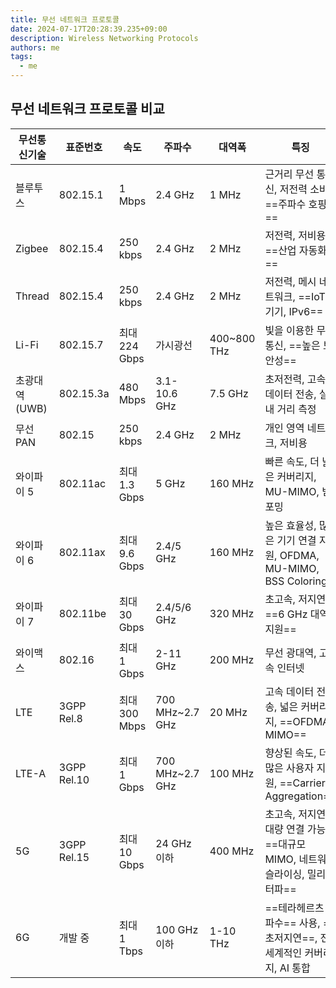 ```yaml
---
title: 무선 네트워크 프로토콜
date: 2024-07-17T20:28:39.235+09:00
description: Wireless Networking Protocols
authors: me
tags: 
  - me
---
```


## 무선 네트워크 프로토콜 비교

| 무선통신기술   | 표준번호    | 속도           | 주파수        | 대역폭          | 특징                                  |
|---------------|------------|---------------|-------------|----------------|---------------------------------------|
| 블루투스       | 802.15.1   | 1 Mbps        | 2.4 GHz     | 1 MHz          | 근거리 무선 통신, 저전력 소비, ==주파수 호핑==          |
| Zigbee         | 802.15.4   | 250 kbps      | 2.4 GHz     | 2 MHz          | 저전력, 저비용, ==산업 자동화==            |
| Thread         | 802.15.4   | 250 kbps      | 2.4 GHz     | 2 MHz          | 저전력, 메시 네트워크, ==IoT 기기, IPv6==   |
| Li-Fi          | 802.15.7   | 최대 224 Gbps | 가시광선    | 400~800 THz    | 빛을 이용한 무선통신, ==높은 보안성==       |
| 초광대역(UWB)  | 802.15.3a  | 480 Mbps      | 3.1-10.6 GHz| 7.5 GHz        | 초저전력, 고속 데이터 전송, 실내 거리 측정             |
| 무선 PAN       | 802.15     | 250 kbps      | 2.4 GHz     | 2 MHz          | 개인 영역 네트워크, 저비용              |
| 와이파이 5     | 802.11ac   | 최대 1.3 Gbps | 5 GHz       | 160 MHz        | 빠른 속도, 더 넓은 커버리지, MU-MIMO, 빔포밍            |
| 와이파이 6     | 802.11ax   | 최대 9.6 Gbps | 2.4/5 GHz   | 160 MHz        | 높은 효율성, 많은 기기 연결 지원, OFDMA, MU-MIMO, BSS Coloring        |
| 와이파이 7     | 802.11be   | 최대 30 Gbps  | 2.4/5/6 GHz | 320 MHz        | 초고속, 저지연, ==6 GHz 대역 지원==         |
| 와이맥스       | 802.16     | 최대 1 Gbps   | 2-11 GHz    | 200 MHz        | 무선 광대역, 고속 인터넷               |
| LTE            | 3GPP Rel.8 | 최대 300 Mbps | 700 MHz~2.7 GHz | 20 MHz     | 고속 데이터 전송, 넓은 커버리지, ==OFDMA, MIMO==        |
| LTE-A          | 3GPP Rel.10| 최대 1 Gbps   | 700 MHz~2.7 GHz | 100 MHz    | 향상된 속도, 더 많은 사용자 지원, ==Carrier Aggregation==       |
| 5G             | 3GPP Rel.15| 최대 10 Gbps  | 24 GHz 이하 | 400 MHz        | 초고속, 저지연, 대량 연결 가능, ==대규모 MIMO, 네트워크 슬라이싱, 밀리미터파==          |
| 6G             | 개발 중          | 최대 1 Tbps   | 100 GHz 이하| 1-10 THz       | ==테라헤르츠 주파수== 사용, ==초저지연==, 전 세계적인 커버리지, AI 통합 |
